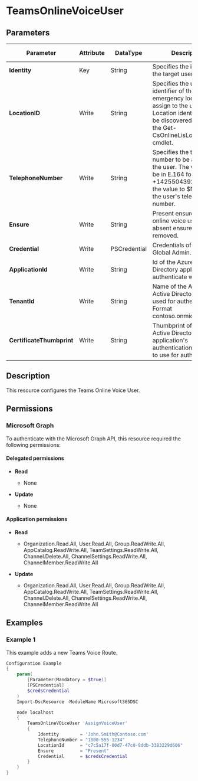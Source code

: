 ﻿# TeamsOnlineVoiceUser

## Parameters

| Parameter | Attribute | DataType | Description | Allowed Values |
| --- | --- | --- | --- | --- |
| **Identity** | Key | String | Specifies the identity of the target user. | |
| **LocationID** | Write | String | Specifies the unique identifier of the emergency location to assign to the user. Location identities can be discovered by using the Get-CsOnlineLisLocation cmdlet. | |
| **TelephoneNumber** | Write | String | Specifies the telephone number to be assigned to the user. The value must be in E.164 format: +14255043920. Setting the value to $Null clears the user's telephone number. | |
| **Ensure** | Write | String | Present ensures the online voice user exists, absent ensures it is removed. | `Present`, `Absent` |
| **Credential** | Write | PSCredential | Credentials of the Teams Global Admin. | |
| **ApplicationId** | Write | String | Id of the Azure Active Directory application to authenticate with. | |
| **TenantId** | Write | String | Name of the Azure Active Directory tenant used for authentication. Format contoso.onmicrosoft.com | |
| **CertificateThumbprint** | Write | String | Thumbprint of the Azure Active Directory application's authentication certificate to use for authentication. | |


## Description

This resource configures the Teams Online Voice User.

## Permissions

### Microsoft Graph

To authenticate with the Microsoft Graph API, this resource required the following permissions:

#### Delegated permissions

- **Read**

    - None

- **Update**

    - None

#### Application permissions

- **Read**

    - Organization.Read.All, User.Read.All, Group.ReadWrite.All, AppCatalog.ReadWrite.All, TeamSettings.ReadWrite.All, Channel.Delete.All, ChannelSettings.ReadWrite.All, ChannelMember.ReadWrite.All

- **Update**

    - Organization.Read.All, User.Read.All, Group.ReadWrite.All, AppCatalog.ReadWrite.All, TeamSettings.ReadWrite.All, Channel.Delete.All, ChannelSettings.ReadWrite.All, ChannelMember.ReadWrite.All

## Examples

### Example 1

This example adds a new Teams Voice Route.

```powershell
Configuration Example
{
    param(
        [Parameter(Mandatory = $true)]
        [PSCredential]
        $credsCredential
    )
    Import-DscResource -ModuleName Microsoft365DSC

    node localhost
    {
        TeamsOnlineVOiceUser 'AssignVoiceUser'
        {
            Identity        = 'John.Smith@Contoso.com'
            TelephoneNumber = "1800-555-1234"
            LocationId      = "c7c5a17f-00d7-47c0-9ddb-3383229d606"
            Ensure          = "Present"
            Credential      = $credsCredential
        }
    }
}
```


